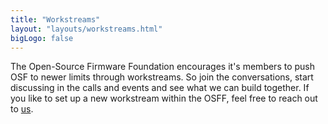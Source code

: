 ```yaml
---
title: "Workstreams"
layout: "layouts/workstreams.html"
bigLogo: false
---
```


The Open-Source Firmware Foundation encourages it's members to push OSF to newer limits through workstreams. So join the conversations, start discussing in the calls and events and see what we can build together. If you like to set up a new workstream within the OSFF, feel free to reach out to [us](mailto:christian@opensourcefirmware.foundation).
